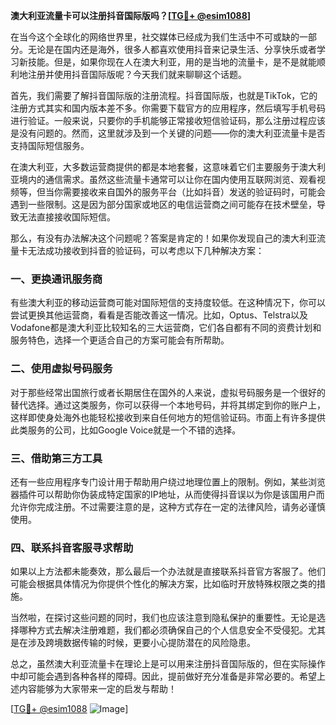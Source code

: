 **澳大利亚流量卡可以注册抖音国际版吗？[[TG💪+ @esim1088](https://t.me/s/esim1088)]**

在当今这个全球化的网络世界里，社交媒体已经成为我们生活中不可或缺的一部分。无论是在国内还是海外，很多人都喜欢使用抖音来记录生活、分享快乐或者学习新技能。但是，如果你现在人在澳大利亚，用的是当地的流量卡，是不是就能顺利地注册并使用抖音国际版呢？今天我们就来聊聊这个话题。

首先，我们需要了解抖音国际版的注册流程。抖音国际版，也就是TikTok，它的注册方式其实和国内版本差不多。你需要下载官方的应用程序，然后填写手机号码进行验证。一般来说，只要你的手机能够正常接收短信验证码，那么注册过程应该是没有问题的。然而，这里就涉及到一个关键的问题——你的澳大利亚流量卡是否支持国际短信服务。

在澳大利亚，大多数运营商提供的都是本地套餐，这意味着它们主要服务于澳大利亚境内的通信需求。虽然这些流量卡通常可以让你在国内使用互联网浏览、观看视频等，但当你需要接收来自国外的服务平台（比如抖音）发送的验证码时，可能会遇到一些限制。这是因为部分国家或地区的电信运营商之间可能存在技术壁垒，导致无法直接接收国际短信。

那么，有没有办法解决这个问题呢？答案是肯定的！如果你发现自己的澳大利亚流量卡无法成功接收到抖音的验证码，可以考虑以下几种解决方案：

### 一、更换通讯服务商
有些澳大利亚的移动运营商可能对国际短信的支持度较低。在这种情况下，你可以尝试更换其他运营商，看看是否能改善这一情况。比如，Optus、Telstra以及Vodafone都是澳大利亚比较知名的三大运营商，它们各自都有不同的资费计划和服务特色，选择一个更适合自己的方案可能会有所帮助。

### 二、使用虚拟号码服务
对于那些经常出国旅行或者长期居住在国外的人来说，虚拟号码服务是一个很好的替代选择。通过这类服务，你可以获得一个本地号码，并将其绑定到你的账户上，这样即使身处海外也能轻松接收到来自任何地方的短信验证码。市面上有许多提供此类服务的公司，比如Google Voice就是一个不错的选择。

### 三、借助第三方工具
还有一些应用程序专门设计用于帮助用户绕过地理位置上的限制。例如，某些浏览器插件可以帮助你伪装成特定国家的IP地址，从而使得抖音误以为你是该国用户而允许你完成注册。不过需要注意的是，这种方式存在一定的法律风险，请务必谨慎使用。

### 四、联系抖音客服寻求帮助
如果以上方法都未能奏效，那么最后一个办法就是直接联系抖音官方客服了。他们可能会根据具体情况为你提供个性化的解决方案，比如临时开放特殊权限之类的措施。

当然啦，在探讨这些问题的同时，我们也应该注意到隐私保护的重要性。无论是选择哪种方式去解决注册难题，我们都必须确保自己的个人信息安全不受侵犯。尤其是在涉及跨境数据传输的时候，更要小心提防潜在的风险隐患。

总之，虽然澳大利亚流量卡在理论上是可以用来注册抖音国际版的，但在实际操作中却可能会遇到各种各样的障碍。因此，提前做好充分准备是非常必要的。希望上述内容能够为大家带来一定的启发与帮助！

[[TG💪+ @esim1088](https://t.me/s/esim1088) ![Image](https://i.postimg.cc/4NQfJmqS/Snipaste-2025-05-13-00-14-12.png)]